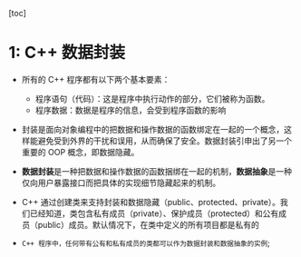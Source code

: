 [toc]

# 1: C++ 数据封装

- 所有的 C++ 程序都有以下两个基本要素：

  - 程序语句（代码）：这是程序中执行动作的部分，它们被称为函数。
  - 程序数据：数据是程序的信息，会受到程序函数的影响

- 封装是面向对象编程中的把数据和操作数据的函数绑定在一起的一个概念，这样能避免受到外界的干扰和误用，从而确保了安全。数据封装引申出了另一个重要的 OOP 概念，即数据隐藏。

- **数据封装**是一种把数据和操作数据的函数捆绑在一起的机制，**数据抽象**是一种仅向用户暴露接口而把具体的实现细节隐藏起来的机制。

- C++ 通过创建类来支持封装和数据隐藏（public、protected、private）。我们已经知道，类包含私有成员（private）、保护成员（protected）和公有成员（public）成员。默认情况下，在类中定义的所有项目都是私有的

- `C++ 程序中，任何带有公有和私有成员的类都可以作为数据封装和数据抽象的实例`;
